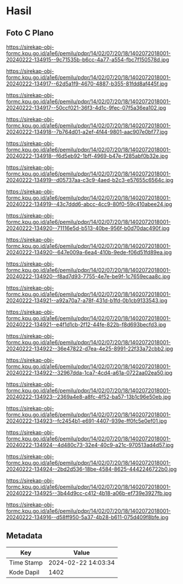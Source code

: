# Hasil

## Foto C Plano

https://sirekap-obj-formc.kpu.go.id/a1e6/pemilu/pdpr/14/02/07/20/18/1402072018001-20240222-134915--9c71535b-b6cc-4a77-a554-fbc7f150578d.jpg

https://sirekap-obj-formc.kpu.go.id/a1e6/pemilu/pdpr/14/02/07/20/18/1402072018001-20240222-134917--62d5a1f9-4670-4887-b355-81fdd8af445f.jpg

https://sirekap-obj-formc.kpu.go.id/a1e6/pemilu/pdpr/14/02/07/20/18/1402072018001-20240222-134917--50ccf021-36f3-4d1c-9fec-07f5a36ea102.jpg

https://sirekap-obj-formc.kpu.go.id/a1e6/pemilu/pdpr/14/02/07/20/18/1402072018001-20240222-134918--7b764d01-a2ef-4f44-9801-aac907e0bf77.jpg

https://sirekap-obj-formc.kpu.go.id/a1e6/pemilu/pdpr/14/02/07/20/18/1402072018001-20240222-134918--f6d5eb92-1bff-4969-b47e-f285abf0b32e.jpg

https://sirekap-obj-formc.kpu.go.id/a1e6/pemilu/pdpr/14/02/07/20/18/1402072018001-20240222-134919--d05737aa-c3c9-4aed-b2c3-e57655c6564c.jpg

https://sirekap-obj-formc.kpu.go.id/a1e6/pemilu/pdpr/14/02/07/20/18/1402072018001-20240222-134919--43c7ddd6-abcc-4cc9-80f0-59c410abee24.jpg

https://sirekap-obj-formc.kpu.go.id/a1e6/pemilu/pdpr/14/02/07/20/18/1402072018001-20240222-134920--71116e5d-b513-40be-956f-b0d70dac490f.jpg

https://sirekap-obj-formc.kpu.go.id/a1e6/pemilu/pdpr/14/02/07/20/18/1402072018001-20240222-134920--647e009a-6ea4-410b-9ede-f06d51fd89ea.jpg

https://sirekap-obj-formc.kpu.go.id/a1e6/pemilu/pdpr/14/02/07/20/18/1402072018001-20240222-134920--f8ad7d93-7755-4e7e-be9f-1c7659ecaa8c.jpg

https://sirekap-obj-formc.kpu.go.id/a1e6/pemilu/pdpr/14/02/07/20/18/1402072018001-20240222-134921--a92a70a7-a78f-431d-b1fd-0b1cb9133543.jpg

https://sirekap-obj-formc.kpu.go.id/a1e6/pemilu/pdpr/14/02/07/20/18/1402072018001-20240222-134921--e4f1d1cb-2f12-44fe-822b-f8d693becfd3.jpg

https://sirekap-obj-formc.kpu.go.id/a1e6/pemilu/pdpr/14/02/07/20/18/1402072018001-20240222-134922--36e47822-d7ea-4e25-8991-22f33a72cbb2.jpg

https://sirekap-obj-formc.kpu.go.id/a1e6/pemilu/pdpr/14/02/07/20/18/1402072018001-20240222-134922--32967dda-1ca7-4cd4-a61a-0722aa02ea50.jpg

https://sirekap-obj-formc.kpu.go.id/a1e6/pemilu/pdpr/14/02/07/20/18/1402072018001-20240222-134923--2369a4e8-a8fc-4f52-ba57-13b1c96e50eb.jpg

https://sirekap-obj-formc.kpu.go.id/a1e6/pemilu/pdpr/14/02/07/20/18/1402072018001-20240222-134923--fc2454b1-e691-4407-939e-ff0fc5e0ef01.jpg

https://sirekap-obj-formc.kpu.go.id/a1e6/pemilu/pdpr/14/02/07/20/18/1402072018001-20240222-134924--4d480c73-32e4-40c9-a21c-970513ad4d57.jpg

https://sirekap-obj-formc.kpu.go.id/a1e6/pemilu/pdpr/14/02/07/20/18/1402072018001-20240222-134924--2bd2d536-18be-4584-8625-4442246722b0.jpg

https://sirekap-obj-formc.kpu.go.id/a1e6/pemilu/pdpr/14/02/07/20/18/1402072018001-20240222-134925--3b44d9cc-c412-4b18-a06b-ef739e3927fb.jpg

https://sirekap-obj-formc.kpu.go.id/a1e6/pemilu/pdpr/14/02/07/20/18/1402072018001-20240222-134916--d58ff950-5a37-4b28-b611-075d409f8bfe.jpg


## Metadata

| Key        | Value               |
| ---------- | ------------------- |
| Time Stamp | 2024-02-22 14:03:34 |
| Kode Dapil | 1402                |



